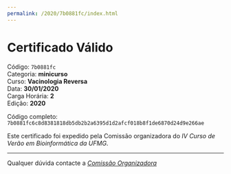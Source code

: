 ```yaml
---
permalink: /2020/7b0881fc/index.html
---
```


# Certificado Válido

Código: `7b0881fc`<br>
Categoria: **minicurso**<br>
Curso: **Vacinologia Reversa**<br>
Data: **30/01/2020**<br>
Carga Horária: **2**<br>
Edição: **2020**<br>


Código completo: `7b0881fc6c8d8381818db5db2b2a6395d1d2afcf018b8f1de6870d24d9e266ae`


Este certificado foi expedido pela Comissão organizadora do *IV Curso de Verão em Bioinformática da UFMG*.

----

Qualquer dúvida contacte a [_Comissão Organizadora_](<mailto:cursobioinfoufmg@gmail.com$subject=[Certificados]>)

